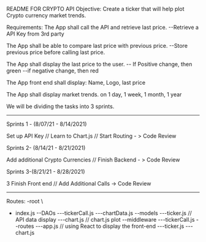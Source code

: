 README FOR CRYPTO API
Objective: Create a ticker that will help plot Crypto currency market trends.

Requirements:
The App shall call the API and retrieve last price.
--Retrieve a API Key from 3rd party

The App shall be able to compare last price with previous price.
--Store previous price before calling last price.

The App shall display the last price to the user.
-- If Positive change, then green
--if negative change, then red

The App front end shall display:
Name, Logo, last price

The App shall display market trends.
on 1 day, 1 week, 1 month, 1 year

We will be dividing the tasks into 3 sprints. 
********************************************
Sprints 1 - (8/07/21 - 8/14/2021)

Set up API Key // Learn to Chart.js // Start Routing - > Code Review

Sprints 2- (8/14/21 - 8/21/2021)

Add additional Crypto Currencies // Finish Backend - > Code Review

Sprints 3-(8/21/21 - 8/28/2021)

3 Finish Front end // Add Additional Calls -> Code Review
********************************************

Routes:
-root
\
- index.js
--DAOs
---tickerCall.js
---chartData.js
--models
---ticker.js // API data display
---chart.js // chart.js plot
--middleware
---tickerCall.js
--routes
---app.js // using React to display the front-end
---ticker.js
---chart.js
